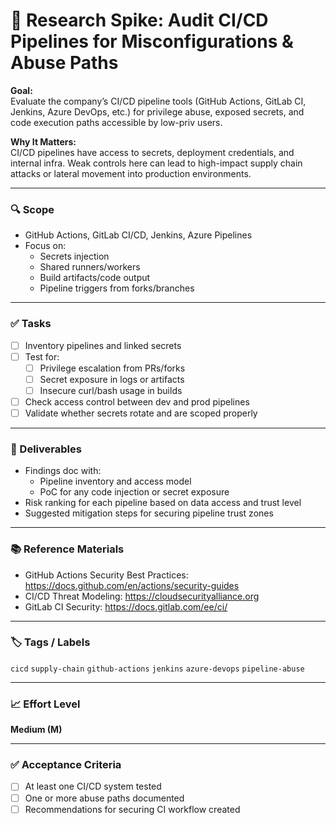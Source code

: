 # 🧪 Research Spike: Audit CI/CD Pipelines for Misconfigurations & Abuse Paths

**Goal:**  
Evaluate the company’s CI/CD pipeline tools (GitHub Actions, GitLab CI, Jenkins, Azure DevOps, etc.) for privilege abuse, exposed secrets, and code execution paths accessible by low-priv users.

**Why It Matters:**  
CI/CD pipelines have access to secrets, deployment credentials, and internal infra. Weak controls here can lead to high-impact supply chain attacks or lateral movement into production environments.

---

### 🔍 Scope
- GitHub Actions, GitLab CI/CD, Jenkins, Azure Pipelines
- Focus on:
  - Secrets injection
  - Shared runners/workers
  - Build artifacts/code output
  - Pipeline triggers from forks/branches

---

### ✅ Tasks
- [ ] Inventory pipelines and linked secrets
- [ ] Test for:
  - [ ] Privilege escalation from PRs/forks
  - [ ] Secret exposure in logs or artifacts
  - [ ] Insecure curl/bash usage in builds
- [ ] Check access control between dev and prod pipelines
- [ ] Validate whether secrets rotate and are scoped properly

---

### 🎯 Deliverables
- Findings doc with:
  - Pipeline inventory and access model
  - PoC for any code injection or secret exposure
- Risk ranking for each pipeline based on data access and trust level
- Suggested mitigation steps for securing pipeline trust zones

---

### 📚 Reference Materials
- GitHub Actions Security Best Practices: https://docs.github.com/en/actions/security-guides  
- CI/CD Threat Modeling: https://cloudsecurityalliance.org  
- GitLab CI Security: https://docs.gitlab.com/ee/ci/

---

### 🏷️ Tags / Labels
`cicd` `supply-chain` `github-actions` `jenkins` `azure-devops` `pipeline-abuse`

---

### 📈 Effort Level
**Medium (M)**

---

### ✅ Acceptance Criteria
- [ ] At least one CI/CD system tested
- [ ] One or more abuse paths documented
- [ ] Recommendations for securing CI workflow created
